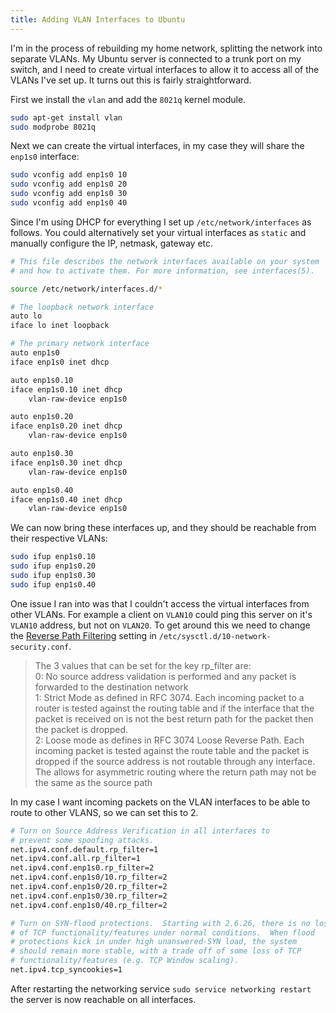 ```yaml
---
title: Adding VLAN Interfaces to Ubuntu
---
```


I'm in the process of rebuilding my home network, splitting the network into separate VLANs. My Ubuntu server is connected to a trunk port on my switch, and I need to create virtual interfaces to allow it to access all of the VLANs I've set up. It turns out this is fairly straightforward.

First we install the `vlan` and add the `8021q` kernel module.

```bash
sudo apt-get install vlan
sudo modprobe 8021q
```

Next we can create the virtual interfaces, in my case they will share the `enp1s0` interface:

```bash
sudo vconfig add enp1s0 10
sudo vconfig add enp1s0 20
sudo vconfig add enp1s0 30
sudo vconfig add enp1s0 40
```

Since I'm using DHCP for everything I set up `/etc/network/interfaces` as follows. You could alternatively set your virtual interfaces as `static` and manually configure the IP, netmask, gateway etc.

```bash
# This file describes the network interfaces available on your system
# and how to activate them. For more information, see interfaces(5).

source /etc/network/interfaces.d/*

# The loopback network interface
auto lo
iface lo inet loopback

# The primary network interface
auto enp1s0
iface enp1s0 inet dhcp

auto enp1s0.10
iface enp1s0.10 inet dhcp
	vlan-raw-device enp1s0

auto enp1s0.20
iface enp1s0.20 inet dhcp
	vlan-raw-device enp1s0

auto enp1s0.30
iface enp1s0.30 inet dhcp
	vlan-raw-device enp1s0

auto enp1s0.40
iface enp1s0.40 inet dhcp
	vlan-raw-device enp1s0
```

We can now bring these interfaces up, and they should be reachable from their respective VLANs:

```bash
sudo ifup enp1s0.10
sudo ifup enp1s0.20
sudo ifup enp1s0.30
sudo ifup enp1s0.40
```

One issue I ran into was that I couldn't access the virtual interfaces from other VLANs. For example a client on `VLAN10` could ping this server on it's `VLAN10` address, but not on `VLAN20`. To get around this we need to change the [Reverse Path Filtering](https://www.theurbanpenguin.com/rp_filter-and-lpic-3-linux-security/) setting in `/etc/sysctl.d/10-network-security.conf`. 

> The 3 values that can be set for the key rp_filter are:  
0: No source address validation is performed and any packet is forwarded to the destination network  
1: Strict Mode as defined in RFC 3074. Each incoming packet to a router is tested against the routing table and if the interface that the packet is received on is not the best return path for the packet then the packet is dropped.  
2: Loose mode as defines in RFC 3074 Loose Reverse Path. Each incoming packet is tested against the route table and the packet is dropped if the source address is not routable through any interface. The allows for asymmetric routing where the return path may not be the same as the source path

In my case I want incoming packets on the VLAN interfaces to be able to route to other VLANS, so we can set this to 2. 

```bash
# Turn on Source Address Verification in all interfaces to
# prevent some spoofing attacks.
net.ipv4.conf.default.rp_filter=1
net.ipv4.conf.all.rp_filter=1
net.ipv4.conf.enp1s0.rp_filter=2
net.ipv4.conf.enp1s0/10.rp_filter=2
net.ipv4.conf.enp1s0/20.rp_filter=2
net.ipv4.conf.enp1s0/30.rp_filter=2
net.ipv4.conf.enp1s0/40.rp_filter=2

# Turn on SYN-flood protections.  Starting with 2.6.26, there is no loss
# of TCP functionality/features under normal conditions.  When flood
# protections kick in under high unanswered-SYN load, the system
# should remain more stable, with a trade off of some loss of TCP
# functionality/features (e.g. TCP Window scaling).
net.ipv4.tcp_syncookies=1
```

After restarting the networking service `sudo service networking restart` the server is now reachable on all interfaces.